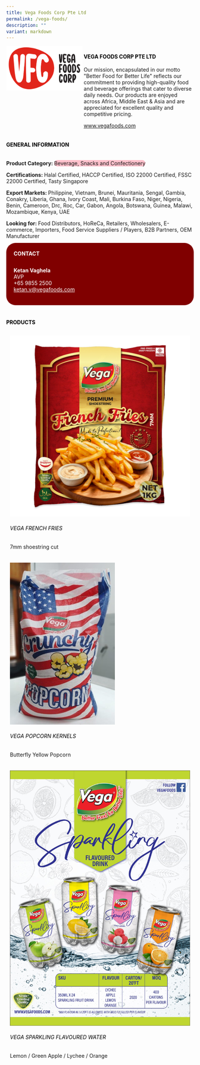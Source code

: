 ```yaml
---
title: Vega Foods Corp Pte Ltd
permalink: /vega-foods/
description: ""
variant: markdown
---
```

<div class="flex-paragraph">
	<div style="display: flex; flex-wrap: wrap;" class="flex-container">
		<div style="flex: 1 1 40%; display: block;" class="card sgds">
			<img src="/images/Vega%20Foods/vega_foods_logo.png">
		</div>
		<div style="flex: 1 1 58%; display: block; margin-left: 3px" class="card-sgds">
			<h4 style="text-transform: uppercase; color: black;"><b>Vega Foods Corp Pte Ltd</b></h4>
			<p>Our mission, encapsulated in our motto "Better Food for Better Life" reflects our commitment to providing high-quality food and beverage offerings that cater to diverse daily needs. Our products are enjoyed across Africa, Middle East &amp; Asia and are appreciated for excellent quality and competitive pricing.</p>
			<p><a target="_blank" href="https://www.vegafoods.com">www.vegafoods.com</a></p>
		</div>
	</div>
</div>

<h4 style="text-transform: uppercase; color: black;">
	<b>General Information</b>
</h4>
<div style="display: flex; flex-wrap: wrap;" class="flex-container">
	<div style="flex: 1 1 65%; display: block; align-self: stretch" class="card sgds">
		<div class="flex-paragraph">
			<p>
				<b>Product Category: </b>
				<span style="background-color: pink; border-radius: 10px;">Beverage, Snacks and Confectionery</span>
			</p>
			<p>
				<b>Certifications: </b>Halal Certified, HACCP Certified, ISO 22000 Certified, FSSC 22000 Certified, Tasty Singapore
			</p>
			<p>
				<b>Export Markets: </b>Philippine, Vietnam, Brunei, Mauritania, Sengal, Gambia, Conakry, Liberia, Ghana, Ivory Coast, Mali, Burkina Faso, Niger, Nigeria, Benin, Cameroon, Drc, Roc, Car, Gabon, Angola, Botswana, Guinea, Malawi, Mozambique, Kenya, UAE
			</p>
			<p style="margin-bottom: 10px;">
				<b>Looking for: </b>Food Distributors, HoReCa, Retailers, Wholesalers, E-commerce, Importers, Food Service Suppliers / Players, B2B Partners, OEM Manufacturer
			</p>
		</div>
	</div>
	<div style="flex: 1 1 35%; padding: 10px; display: block; background-color: maroon; border-radius: 25px; align-self: center;" class="card sgds">
		<h4 style="color: white; margin-top: 10px; margin-left: 10px;">CONTACT</h4>
		<div class="flex-paragraph">
			<p style="padding: 10px; color: white;">
				<b>Ketan Vaghela</b>
				<br>AVP<br>+65 9855 2500<br>
				<a style="color: white;" href="mailto:ketan.v@vegafoods.com">ketan.v@vegafoods.com</a>
			</p>
		</div>
	</div>
</div>
<br>
<h4 style="text-transform: uppercase; color: black;">
	<b>Products</b>
</h4>
<div style="display: flex; flex-wrap: wrap;">
	<div style="flex: 1 1 47%; margin: 10px; display: block;" class="card sgds">
		<div style="display: block;" class="flex-image">
			<img src="/images/Vega%20Foods/vega_foods_product_01.jpg">
		</div>
		<div class="flex-paragraph">
			<h6 style="text-transform: uppercase; color: black;">Vega French Fries</h6>
			<p>7mm shoestring cut</p>
		</div>
	</div>
	<div style="flex: 1 1 47%; margin: 10px; display: block;" class="card sgds">
		<div style="display: block;" class="flex-image">
			<img src="/images/Vega%20Foods/vega_foods_product_02.jpg">
		</div>
		<div class="flex-paragraph">
			<h6 style="text-transform: uppercase; color: black;">Vega Popcorn Kernels</h6>
			<p>Butterfly Yellow Popcorn</p>
		</div>
	</div>
	<div style="flex: 1 1 47%; margin: 10px; display: block;" class="card sgds">
		<div style="display: block;" class="flex-image">
			<img src="/images/Vega%20Foods/vega_foods_product_03.jpg">
		</div>
		<div class="flex-paragraph">
			<h6 style="text-transform: uppercase; color: black;">VEGA Sparkling Flavoured Water</h6>
			<p>Lemon / Green Apple / Lychee / Orange</p>
		</div>
	</div>
</div>